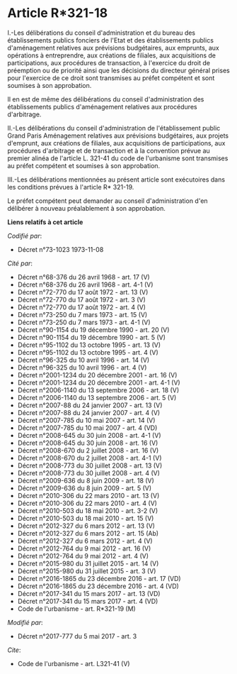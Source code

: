 # Article R*321-18

I.-Les délibérations du conseil d'administration et du bureau des établissements publics fonciers de l'Etat et des
établissements publics d'aménagement relatives aux prévisions budgétaires, aux emprunts, aux opérations à entreprendre, aux
créations de filiales, aux acquisitions de participations, aux procédures de transaction, à l'exercice du droit de préemption
ou de priorité ainsi que les décisions du directeur général prises pour l'exercice de ce droit sont transmises au préfet
compétent et sont soumises à son approbation. 

Il en est de même des délibérations du conseil d'administration des établissements publics d'aménagement relatives aux
procédures d'arbitrage. 

II.-Les délibérations du conseil d'administration de l'établissement public Grand Paris Aménagement relatives aux prévisions
budgétaires, aux projets d'emprunt, aux créations de filiales, aux acquisitions de participations, aux procédures d'arbitrage
et de transaction et à la convention prévue au premier alinéa de l'article L. 321-41 du code de l'urbanisme sont transmises
au préfet compétent et soumises à son approbation. 

III.-Les délibérations mentionnées au présent article sont exécutoires dans les conditions prévues à l'article R* 321-19. 

Le préfet compétent peut demander au conseil d'administration d'en délibérer à nouveau préalablement à son approbation.

**Liens relatifs à cet article**

_Codifié par_:

  - Décret n°73-1023 1973-11-08

_Cité par_:

  - Décret n°68-376 du 26 avril 1968 - art. 17 (V)
  - Décret n°68-376 du 26 avril 1968 - art. 4-1 (V)
  - Décret n°72-770 du 17 août 1972 - art. 13 (V)
  - Décret n°72-770 du 17 août 1972 - art. 3 (V)
  - Décret n°72-770 du 17 août 1972 - art. 4 (V)
  - Décret n°73-250 du 7 mars 1973 - art. 15 (V)
  - Décret n°73-250 du 7 mars 1973 - art. 4-1 (V)
  - Décret n°90-1154 du 19 décembre 1990 - art. 20 (V)
  - Décret n°90-1154 du 19 décembre 1990 - art. 5 (V)
  - Décret n°95-1102 du 13 octobre 1995 - art. 13 (V)
  - Décret n°95-1102 du 13 octobre 1995 - art. 4 (V)
  - Décret n°96-325 du 10 avril 1996 - art. 14 (V)
  - Décret n°96-325 du 10 avril 1996 - art. 4 (V)
  - Décret n°2001-1234 du 20 décembre 2001 - art. 16 (V)
  - Décret n°2001-1234 du 20 décembre 2001 - art. 4-1 (V)
  - Décret n°2006-1140 du 13 septembre 2006 - art. 18 (V)
  - Décret n°2006-1140 du 13 septembre 2006 - art. 5 (V)
  - Décret n°2007-88 du 24 janvier 2007 - art. 13 (V)
  - Décret n°2007-88 du 24 janvier 2007 - art. 4 (V)
  - Décret n°2007-785 du 10 mai 2007 - art. 14 (V)
  - Décret n°2007-785 du 10 mai 2007 - art. 4 (VD)
  - Décret n°2008-645 du 30 juin 2008 - art. 4-1 (V)
  - Décret n°2008-645 du 30 juin 2008 - art. 16 (V)
  - Décret n°2008-670 du 2 juillet 2008 - art. 16 (V)
  - Décret n°2008-670 du 2 juillet 2008 - art. 4-1 (V)
  - Décret n°2008-773 du 30 juillet 2008 - art. 13 (V)
  - Décret n°2008-773 du 30 juillet 2008 - art. 4 (V)
  - Décret n°2009-636 du 8 juin 2009 - art. 18 (V)
  - Décret n°2009-636 du 8 juin 2009 - art. 5 (V)
  - Décret n°2010-306 du 22 mars 2010 - art. 13 (V)
  - Décret n°2010-306 du 22 mars 2010 - art. 4 (V)
  - Décret n°2010-503 du 18 mai 2010 - art. 3-2 (V)
  - Décret n°2010-503 du 18 mai 2010 - art. 15 (V)
  - Décret n°2012-327  du 6 mars 2012 - art. 13 (V)
  - Décret n°2012-327  du 6 mars 2012 - art. 15 (Ab)
  - Décret n°2012-327  du 6 mars 2012 - art. 4 (V)
  - Décret n°2012-764 du 9 mai 2012 - art. 16 (V)
  - Décret n°2012-764 du 9 mai 2012 - art. 4 (V)
  - Décret n°2015-980 du 31 juillet 2015 - art. 14 (V)
  - Décret n°2015-980 du 31 juillet 2015 - art. 3 (V)
  - Décret n°2016-1865 du 23 décembre 2016 - art. 17 (VD)
  - Décret n°2016-1865 du 23 décembre 2016 - art. 4 (VD)
  - Décret n°2017-341 du 15 mars 2017 - art. 13 (VD)
  - Décret n°2017-341 du 15 mars 2017 - art. 4 (VD)
  - Code de l'urbanisme - art. R*321-19 (M)

_Modifié par_:

  - Décret n°2017-777 du 5 mai 2017 - art. 3

_Cite_:

  - Code de l'urbanisme - art. L321-41 (V)
